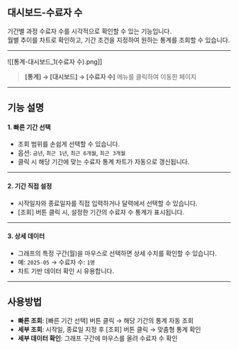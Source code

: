 ## 대시보드-수료자 수

기간별 과정 수료자 수를 시각적으로 확인할 수 있는 기능입니다.  
월별 추이를 차트로 확인하고, 기간 조건을 지정하여 원하는 통계를 조회할 수 있습니다.  

***
![[통계-대시보드_1(수료자 수).png]]

> **[통계] → [대시보드] → [수료자 수]** 메뉴를 클릭하여 이동한 페이지  

***

## 기능 설명

#### 1. 빠른 기간 선택
- 조회 범위를 손쉽게 선택할 수 있습니다.  
- 옵션: `금년`, `최근 1년`, `최근 6개월`, `최근 3개월`  
- 클릭 시 해당 기간에 맞는 수료자 통계 차트가 자동으로 갱신됩니다.  

***

#### 2. 기간 직접 설정
- 시작일자와 종료일자를 직접 입력하거나 달력에서 선택할 수 있습니다.  
- [조회] 버튼 클릭 시, 설정한 기간의 수료자 수 통계가 표시됩니다.  

***

#### 3. 상세 데이터
- 그래프의 특정 구간(월)을 마우스로 선택하면 상세 수치를 확인할 수 있습니다.  
- 예: `2025-05` → 수료자 수: `1명`  
- 차트 기반 데이터 확인 시 유용합니다.  

***

## 사용방법

- **빠른 조회**: [빠른 기간 선택] 버튼 클릭 → 해당 기간의 통계 자동 조회  
- **세부 조회**: 시작일, 종료일 지정 후 [조회] 버튼 클릭 → 맞춤형 통계 확인  
- **세부 데이터 확인**: 그래프 구간에 마우스를 올려 수료자 수 확인  
